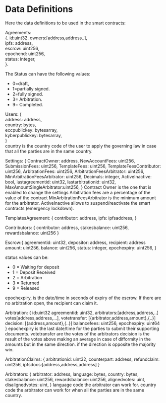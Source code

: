 # Data Definitions

Here the data definitions to be used in the smart contracts:

Agreements:  
{. 
    id:uint32. 
    owners:[address,address..],  
    ipfs: address,  
    escrow: uint256,  
    epochend: uint256,  
    status: integer,                         
}. 

The Status can have the following values: 
- 0=draft,  
- 1=partially signed. 
- 2=fully signed. 
- 3= Arbitration. 
- 9= Completed. 

Users: {  
    address: address,  
    country: bytes,  
    eccpublickey: bytesarray,  
    kyberpublickey: bytesarray,  
}  
country is the country code of the user to apply the governing law in case that all the parties are in the same country. 

Settings:
{
    ContractOwner: address,
    NewAccountFees: uint256,
    SubmissionFees: uint256,
    TemplateFees: uint256,
    TemplateFeesContributor: uint256,
    ArbitrationFees: uint256,
    ArbitrationFeesArbitrator: uint256,
    MinArbitrationFeesArbitrator: uint256,
    Decimals: integer,
    ActiveInactive: bool,
    lastagreementid: uint32,
    lastarbitrationid: uint32,
    MaxAmountSingleArbitrator:uint256,
}
Contract Owner is the one that is enabled to change the settings
Arbitration fees are a percentage of the value of the contract
MinArbitrationFeesArbitrator is the minimum amount for the arbitrator.
ActiveInactive allows to suspend/reactivate the smart contracts (emergency lockdown).


TemplatesAgreement:
{
    contributor: address,
    ipfs: ipfsaddress,
}

Contributors:
{
    contributor: address,
    stakesbalance: uint256,
    rewardsbalance: uint256
}

Escrow:{
    agreementid: uint32,
    depositor: address,
    recipient: address
    amount: uint256,
    balance: uint256,
    status: integer,
    epochexpiry: uint256,
}

status values can be:
- 0 = Waiting for deposit
- 1 = Deposit Received
- 2 = Arbitration
- 3 = Returned
- 9 = Released

epochexpiry, is the date/time in seconds of expiry of the escrow.
If there are no arbitration open, the recipient can claim it.

Arbitration: {
    id:uint32
    agreementid: uint32,
    arbitrators:[address,address,..]
    votes[address,address,...],
    votetransfer: [{arbitrator,address,amount},{..}]
    decision: [{address,amount},{..}]
    balancefees: uint256,
    epochexpiry: uint64
}
epochexpiry is the last date/time for the parties to submit their supporting documents.
votetransfer are the votes of the arbitrators
decision is the result of the votes above making an average in case of difformity in the amounts but in the same direction. if the direction is opposite the majority win.

ArbitrationClaims: {
    arbitrationid: uint32,
    counterpart: address,
    refundclaim: uint256,
    ipfsdocs:[address,address,address]
}

Arbitrators: {
    arbitrator: address,
    language: bytes,
    country: bytes,
    stakesbalance: uint256,
    rewardsbalance: uint256,
    alignedvotes: uint,
    disalignedvotes: uint,
}
language code the arbitrator can work for.
country code the arbitrator can work for when all the parties are in the same country.




